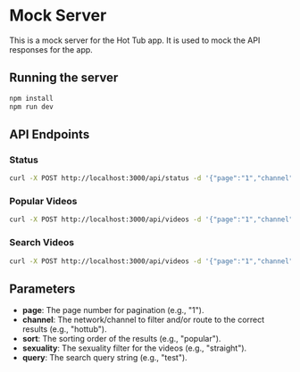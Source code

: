 # Mock Server

This is a mock server for the Hot Tub app. It is used to mock the API responses for the app.

## Running the server

```bash
npm install
npm run dev
```

## API Endpoints

### Status

```bash
curl -X POST http://localhost:3000/api/status -d '{"page":"1","channel":"hottub","sort":"popular","sexuality":"straight","query":"test"}'
```

### Popular Videos

```bash
curl -X POST http://localhost:3000/api/videos -d '{"page":"1","channel":"hottub","sort":"popular","sexuality":"straight"}'
```

### Search Videos

```bash
curl -X POST http://localhost:3000/api/videos -d '{"page":"1","channel":"hottub","sort":"popular","sexuality":"straight","query":"test"}'
```

## Parameters

- **page**: The page number for pagination (e.g., "1").
- **channel**: The network/channel to filter and/or route to the correct results (e.g., "hottub").
- **sort**: The sorting order of the results (e.g., "popular").
- **sexuality**: The sexuality filter for the videos (e.g., "straight").
- **query**: The search query string (e.g., "test").
